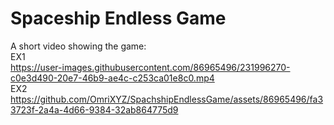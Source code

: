 # Spaceship Endless Game
A short video showing the game:  
EX1  
https://user-images.githubusercontent.com/86965496/231996270-c0e3d490-20e7-46b9-ae4c-c253ca01e8c0.mp4  
EX2  
https://github.com/OmriXYZ/SpachshipEndlessGame/assets/86965496/fa33723f-2a4a-4d66-9384-32ab864775d9



